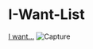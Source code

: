 # I-Want-List
[I want...](https://i-want-list.netlify.app)
![Capture](https://github.com/IMAD-Majid/I-Want-List/assets/137281672/b39e3804-86bf-4d27-9c2e-1b9d2893d577)
